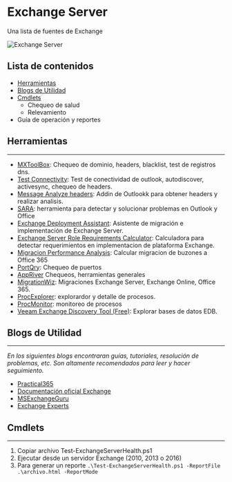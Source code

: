 Exchange Server
=======================================================================
Una lista de fuentes de Exchange

![Exchange Server](https://github.com/yin-yang/Exchange/resources/exchange.png)

## Lista de contenidos

* [Herramientas](https://github.com/yin-yang/Exchange/#Herramientas)
* [Blogs de Utilidad](https://github.com/yin-yang/Exchange/#Blogs-de-utilidad)
* [Cmdlets](https://github.com/yin-yang/Exchange/#Cmdlets)
  * Chequeo de salud
  * Relevamiento
* Guía de operación y reportes

## Herramientas

---

* [MXToolBox](https://mxtoolbox.com/): Chequeo de dominio, headers, blacklist, test de registros dns.
* [Test Connectivity](https://www.testconnectivity.microsoft.com/): Test de conectividad de outlook, autodiscover, activesync, chequeo de headers.
* [Message Analyze headers](https://appsource.microsoft.com/en-us/product/office/WA104005406): Addin de Outlookk para obtener headers y realizar analisis.
* [SARA](https://diagnostics.outlook.com/#/): herramienta para detectar y solucionar problemas en Outlook y Office
* [Exchange Deployment Assistant](https://docs.microsoft.com/en-us/exchange/exchange-deployment-assistant?view=exchserver-2019): Asistente de migración e implementación de Exchange Server.
* [Exchange Server Role Requirements Calculator](https://gallery.technet.microsoft.com/Exchange-2013-Server-Role-f8a61780): Calculadora para detectar requerimientos en implementacion de plataforma Exchange.
* [Migracion Performance Analysis](https://blogs.technet.microsoft.com/exchange/2014/03/24/mailbox-migration-performance-analysis/): Calcular migracion de buzones a Office 365
* [PortQry](https://www.microsoft.com/en-us/download/details.aspx?id=24009): Chequeo de puertos
* [AppRiver](https://tools.appriver.com/) Chequeos, herramientas generales
* [MigrationWiz](https://www.bittitan.com/migrationwiz/why-migrationwiz/): Migraciones Exchange Server, Exchange Online, Office 365.
* [ProcExplorer](https://docs.microsoft.com/en-us/sysinternals/downloads/process-explorer): explorardor y detalle de procesos.
* [ProcMonitor](https://docs.microsoft.com/en-us/sysinternals/downloads/procmon): monitoreo de procesos
* [Veeam Exchange Discovery Tool (Free)](https://www.veeam.com/blog/how-to-free-exchange-discovery-tool-helps-admin.html>): Explorar bases de datos EDB.

## Blogs de Utilidad

---
*En los siguientes blogs encontraran guías, tutoriales, resolución de problemas, etc. Son altamente recomendados para leer y hacer seguimiento.*

* [Practical365](https://practical365.com)
* [Documentación oficial Exchange](https://docs.microsoft.com/en-us/exchange/) 
* [MSExchangeGuru](http://msexchangeguru.com/)
* [Exchange Experts](https://www.experts-exchange.com/)

## Cmdlets

---

1. Copiar archivo Test-ExchangeServerHealth.ps1
2. Ejecutar desde un servidor Exchange (2010, 2013 o 2016)
3. Para generar un reporte
   `.\Test-ExchangeServerHealth.ps1 -ReportFile .\archivo.html -ReportMode`